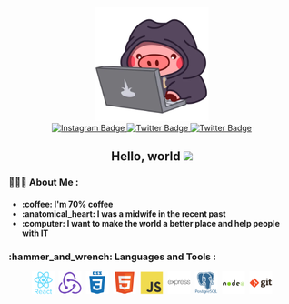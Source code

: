 <div id="header" align="center">
  <img src="sticker2.webp" width="200"/>
</div>
<div id="badges" align="center">
  <a href="https://www.instagram.com/gayashess/">
  <img src="https://img.shields.io/badge/Instagram-pink?style=for-the-badge&logo=instagram&logoColor=white" alt="Instagram Badge"/>
    </a>
  <a href="https://twitter.com/Gayashes">
  <img src="https://img.shields.io/badge/Twitter-lightblue?style=for-the-badge&logo=twitter&logoColor=white" alt="Twitter Badge"/>
   </a>
    <a href="https://t.me/gayashes">
  <img src="https://img.shields.io/badge/Telegram-lightgray?style=for-the-badge&logo=telegram&logoColor=white" alt="Twitter Badge"/>
   </a>
   </div>
   <h2 align="center" style="red">
  Hello, world
  <img src="https://media.giphy.com/media/hvRJCLFzcasrR4ia7z/giphy.gif" width="30px"/>
</h2>
<h3>
👩🏻‍💻 About Me :
</h3>
<h4>
  <ul>
  <li>
    :coffee:  I'm 70% coffee
    </li>
    <li>
    :anatomical_heart:  I was a midwife in the recent past
    </li>
    <li>
    :computer:  I want to make the world a better place and help people with IT
    </li>
  </ul>
</h4> 
<h3>
:hammer_and_wrench: Languages and Tools :
</h3>
<div align="center">
  <img src="https://github.com/devicons/devicon/blob/master/icons/react/react-original-wordmark.svg" title="React" alt="React" width="40" height="40"/>&nbsp;
  <img src="https://github.com/devicons/devicon/blob/master/icons/redux/redux-original.svg" title="Redux" alt="Redux " width="40" height="40"/>&nbsp;
  <img src="https://github.com/devicons/devicon/blob/master/icons/css3/css3-plain-wordmark.svg"  title="CSS3" alt="CSS" width="40" height="40"/>&nbsp;
  <img src="https://github.com/devicons/devicon/blob/master/icons/html5/html5-original.svg" title="HTML5" alt="HTML" width="40" height="40"/>&nbsp;
  <img src="https://github.com/devicons/devicon/blob/master/icons/javascript/javascript-original.svg" title="JavaScript" alt="JavaScript" width="40" height="40"/>&nbsp;
  <img src="https://github.com/devicons/devicon/blob/master/icons/express/express-original-wordmark.svg" title="Express"  alt="Express" width="40" height="40"/>&nbsp;
  <img src="https://github.com/devicons/devicon/blob/master/icons/postgresql/postgresql-plain-wordmark.svg" title="PostgreSQL"  alt="PostgreSQL" width="40" height="40"/>&nbsp;
  <img src="https://github.com/devicons/devicon/blob/master/icons/nodejs/nodejs-original-wordmark.svg" title="NodeJS" alt="NodeJS" width="40" height="40"/>&nbsp;
  <img src="https://github.com/devicons/devicon/blob/master/icons/git/git-original-wordmark.svg" title="Git" **alt="Git" width="40" height="40"/>
</div>

<!---
Gayashes/Gayashes is a ✨ special ✨ repository because its `README.md` (this file) appears on your GitHub profile.
You can click the Preview link to take a look at your changes.
--->
